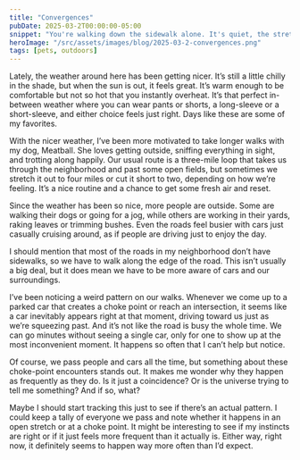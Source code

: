 ```yaml
---
title: "Convergences"
pubDate: 2025-03-2T00:00:00-05:00
snippet: "You're walking down the sidewalk alone. It's quiet, the stretch ahead of you is empty, and for a while, it feels like you have the whole world to yourself. Then, out of nowhere, it happens"
heroImage: "/src/assets/images/blog/2025-03-2-convergences.png"
tags: [pets, outdoors]
---
```


Lately, the weather around here has been getting nicer. It’s still a little chilly in the shade, but when the sun is out, it feels great. It’s warm enough to be comfortable but not so hot that you instantly overheat. It’s that perfect in-between weather where you can wear pants or shorts, a long-sleeve or a short-sleeve, and either choice feels just right. Days like these are some of my favorites.

With the nicer weather, I’ve been more motivated to take longer walks with my dog, Meatball. She loves getting outside, sniffing everything in sight, and trotting along happily. Our usual route is a three-mile loop that takes us through the neighborhood and past some open fields, but sometimes we stretch it out to four miles or cut it short to two, depending on how we’re feeling. It’s a nice routine and a chance to get some fresh air and reset.

Since the weather has been so nice, more people are outside. Some are walking their dogs or going for a jog, while others are working in their yards, raking leaves or trimming bushes. Even the roads feel busier with cars just casually cruising around, as if people are driving just to enjoy the day.

I should mention that most of the roads in my neighborhood don’t have sidewalks, so we have to walk along the edge of the road. This isn’t usually a big deal, but it does mean we have to be more aware of cars and our surroundings.

I’ve been noticing a weird pattern on our walks. Whenever we come up to a parked car that creates a choke point or reach an intersection, it seems like a car inevitably appears right at that moment, driving toward us just as we’re squeezing past. And it’s not like the road is busy the whole time. We can go minutes without seeing a single car, only for one to show up at the most inconvenient moment. It happens so often that I can’t help but notice.

Of course, we pass people and cars all the time, but something about these choke-point encounters stands out. It makes me wonder why they happen as frequently as they do. Is it just a coincidence? Or is the universe trying to tell me something? And if so, what?

Maybe I should start tracking this just to see if there’s an actual pattern. I could keep a tally of everyone we pass and note whether it happens in an open stretch or at a choke point. It might be interesting to see if my instincts are right or if it just feels more frequent than it actually is. Either way, right now, it definitely seems to happen way more often than I’d expect.